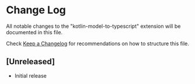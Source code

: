 # Change Log

All notable changes to the "kotlin-model-to-typescript" extension will be documented in this file.

Check [Keep a Changelog](http://keepachangelog.com/) for recommendations on how to structure this file.

## [Unreleased]

- Initial release